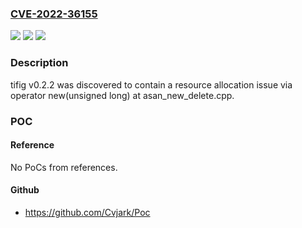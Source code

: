 ### [CVE-2022-36155](https://cve.mitre.org/cgi-bin/cvename.cgi?name=CVE-2022-36155)
![](https://img.shields.io/static/v1?label=Product&message=n%2Fa&color=blue)
![](https://img.shields.io/static/v1?label=Version&message=n%2Fa&color=blue)
![](https://img.shields.io/static/v1?label=Vulnerability&message=n%2Fa&color=brighgreen)

### Description

tifig v0.2.2 was discovered to contain a resource allocation issue via operator new(unsigned long) at asan_new_delete.cpp.

### POC

#### Reference
No PoCs from references.

#### Github
- https://github.com/Cvjark/Poc

